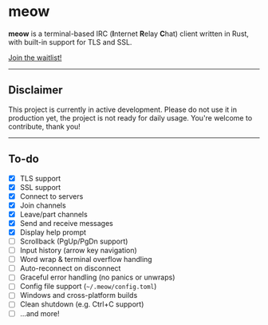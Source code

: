 # meow

**meow** is a terminal-based IRC (**I**nternet **R**elay **C**hat) client written in Rust, with built-in support for TLS and SSL.

[Join the waitlist!](https://meow-irc.vercel.app)

---

## Disclaimer

This project is currently in active development. Please do not use it in production yet, the project is not ready for daily usage. You're welcome to contribute, thank you!

---

## To-do

- [x] TLS support
- [x] SSL support
- [x] Connect to servers
- [x] Join channels
- [x] Leave/part channels
- [x] Send and receive messages
- [x] Display help prompt
- [ ] Scrollback (PgUp/PgDn support)
- [ ] Input history (arrow key navigation)
- [ ] Word wrap & terminal overflow handling
- [ ] Auto-reconnect on disconnect
- [ ] Graceful error handling (no panics or unwraps)
- [ ] Config file support (`~/.meow/config.toml`)
- [ ] Windows and cross-platform builds
- [ ] Clean shutdown (e.g. Ctrl+C support)
- [ ] ...and more!
